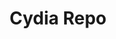 ---
layout: page
title: "Cydia Repo"
description: "Add dayt0n.github.io to your Cydia sources to access a few projects."
permalink: /repo/index.html
category: repo
tags: [repo]
image:
    feature: repo.jpg
---